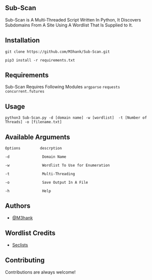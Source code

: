 ## Sub-Scan

Sub-Scan is A Multi-Threaded Script Written In Python, It Discovers Subdomains From A Site Using A Wordlist That Is Supplied to It.


## Installation

```
git clone https://github.com/M3hank/Sub-Scan.git
```
```
pip3 install -r requirements.txt
```
## Requirements

Sub-Scan Requires Following Modules
`argparse`
`requests`
`concurrent.futures`


## Usage

```
python3 Sub-Scan.py -d [domain name] -w [wordlist]  -t [Number of Threads] -o [filename.txt]
```

## Available Arguments

```
Options         descrption

-d               Domain Name 

-w               Wordlist To Use for Enumeration

-t               Multi-Threading

-o               Save Output In A File

-h               Help

```


## Authors

- [@M3hank](https://www.github.com/M3hank)


## Wordlist Credits

- [Seclists](https://www.github.com/danielmiessler/SecLists)

## Contributing

Contributions are always welcome!
